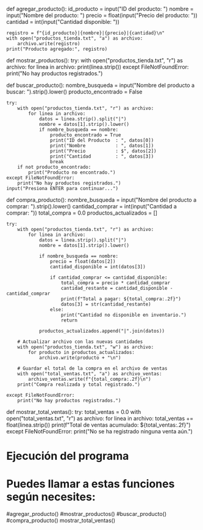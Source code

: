 def agregar_producto():
    id_producto = input("ID del producto: ")
    nombre = input("Nombre del producto: ")
    precio = float(input("Precio del producto: "))
    cantidad = int(input("Cantidad disponible: "))

    registro = f"{id_producto}|{nombre}|{precio}|{cantidad}\n"
    with open("productos_tienda.txt", "a") as archivo:
        archivo.write(registro)
    print("Producto agregado:", registro)

def mostrar_productos():
    try:
        with open("productos_tienda.txt", "r") as archivo:
            for linea in archivo:
                print(linea.strip())
    except FileNotFoundError:
        print("No hay productos registrados.")

def buscar_producto():
    nombre_busqueda = input("Nombre del producto a buscar: ").strip().lower()
    producto_encontrado = False

    try:
        with open("productos_tienda.txt", "r") as archivo:
            for linea in archivo:
                datos = linea.strip().split("|")
                nombre = datos[1].strip().lower()
                if nombre_busqueda == nombre:
                    producto_encontrado = True
                    print("ID del Producto  : ", datos[0])
                    print("Nombre           : ", datos[1])
                    print("Precio           : $", datos[2])
                    print("Cantidad         : ", datos[3])
                    break
        if not producto_encontrado:
            print("Producto no encontrado.")
    except FileNotFoundError:
        print("No hay productos registrados.")
    input("Presiona ENTER para continuar...")

def compra_producto():
    nombre_busqueda = input("Nombre del producto a comprar: ").strip().lower()
    cantidad_comprar = int(input("Cantidad a comprar: "))
    total_compra = 0.0
    productos_actualizados = []

    try:
        with open("productos_tienda.txt", "r") as archivo:
            for linea in archivo:
                datos = linea.strip().split("|")
                nombre = datos[1].strip().lower()
                
                if nombre_busqueda == nombre:
                    precio = float(datos[2])
                    cantidad_disponible = int(datos[3])

                    if cantidad_comprar <= cantidad_disponible:
                        total_compra = precio * cantidad_comprar
                        cantidad_restante = cantidad_disponible - cantidad_comprar
                        print(f"Total a pagar: ${total_compra:.2f}")
                        datos[3] = str(cantidad_restante)
                    else:
                        print("Cantidad no disponible en inventario.")
                        return
                
                productos_actualizados.append("|".join(datos))

        # Actualizar archivo con las nuevas cantidades
        with open("productos_tienda.txt", "w") as archivo:
            for producto in productos_actualizados:
                archivo.write(producto + "\n")
        
        # Guardar el total de la compra en el archivo de ventas
        with open("total_ventas.txt", "a") as archivo_ventas:
            archivo_ventas.write(f"{total_compra:.2f}\n")
        print("Compra realizada y total registrado.")

    except FileNotFoundError:
        print("No hay productos registrados.")

def mostrar_total_ventas():
    try:
        total_ventas = 0.0
        with open("total_ventas.txt", "r") as archivo:
            for linea in archivo:
                total_ventas += float(linea.strip())
        print(f"Total de ventas acumulado: ${total_ventas:.2f}")
    except FileNotFoundError:
        print("No se ha registrado ninguna venta aún.")

# Ejecución del programa
# Puedes llamar a estas funciones según necesites:
#agregar_producto()
#mostrar_productos()
#buscar_producto()
#compra_producto()
mostrar_total_ventas()
<!---
stg1612/stg1612 is a ✨ special ✨ repository because its `README.md` (this file) appears on your GitHub profile.
You can click the Preview link to take a look at your changes.
--->
